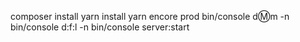 composer install 
yarn install 
yarn encore prod
bin/console d:m:m -n
bin/console d:f:l -n
bin/console server:start
